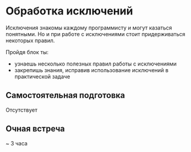 # Обработка исключений

Исключения знакомы каждому программисту и могут казаться понятными. Но и при работе с исключениями стоит придерживаться некоторых правил.

Пройдя блок ты:

- узнаешь несколько полезных правил работы с исключениями
- закрепишь знания, исправив использование исключений в практической задаче


## Самостоятельная подготовка

Отсутствует


## Очная встреча

~ 3 часа
